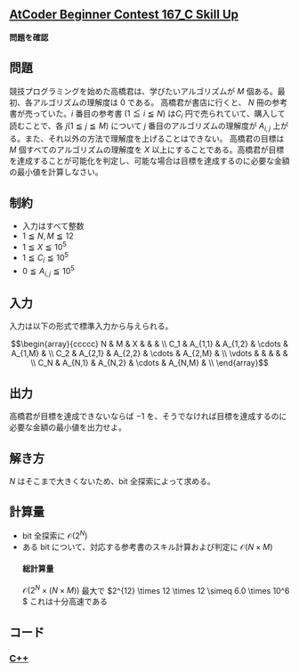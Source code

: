 ## [AtCoder Beginner Contest 167_C Skill Up](https://atcoder.jp/contests/abc167/tasks/abc167_c)

<!-- <details> -->
<summary><b>問題を確認</b></summary>

## 問題
競技プログラミングを始めた高橋君は、学びたいアルゴリズムが $M$ 個ある。最初、各アルゴリズムの理解度は $0$ である。
高橋君が書店に行くと、 $N$ 冊の参考書が売っていた。$i$ 番目の参考書 $(1 \leqq i \leqq N)$ は$C_i$ 円で売られていて、購入して読むことで、各 $j(1 \leqq j \leqq M)$ について $j$ 番目のアルゴリズムの理解度が $A_{i,j}$ 上がる。また、それ以外の方法で理解度を上げることはできない。
高橋君の目標は  $M$ 個すべてのアルゴリズムの理解度を $X$ 以上にすることである。高橋君が目標を達成することが可能化を判定し、可能な場合は目標を達成するのに必要な金額の最小値を計算しなさい。

## 制約
- 入力はすべて整数
- $1 \leqq N, M \leqq 12$
- $1 \leqq X \leqq 10^5$
- $1 \leqq C_i \leqq 10^5$
- $0 \leqq A_{i,j} \leqq 10^5$

## 入力
入力は以下の形式で標準入力から与えられる。
```math
\begin{array}{ccccc}
N & M & X & & & \\
C_1 & A_{1,1} & A_{1,2} & \cdots & A_{1,M} & \\
C_2 & A_{2,1} & A_{2,2} & \cdots & A_{2,M} & \\
\vdots & & & & & \\
C_N & A_{N,1} & A_{N,2} & \cdots & A_{N,M} & \\
\end{array}
```

## 出力
高橋君が目標を達成できないならば $-1$ を、そうでなければ目標を達成するのに必要な金額の最小値を出力せよ。

## 解き方
$N$ はそこまで大きくないため、$\text{bit}$ 全探索によって求める。

## 計算量
- $\text{bit}$ 全探索に $\mathcal{O}(2^N)$
- ある $\text{bit}$ について、対応する参考書のスキル計算および判定に $\mathcal{O}(N \times M)$
    #### 総計算量
    $\mathcal{O}(2^N \times (N \times M))$
    最大で $2^{12} \times 12 \times 12 \simeq 6.0 \times 10^6 $ 
    これは十分高速である


## コード
### [C++](abc167_c.cpp)